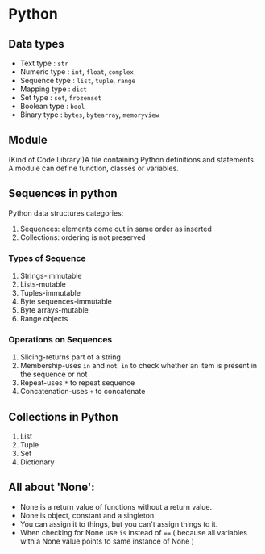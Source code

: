 
# Python

## Data types
* Text type     : `str`
* Numeric type  : `int`, `float`, `complex`
* Sequence type : `list`, `tuple`, `range`
* Mapping type  : `dict`
* Set type      : `set`, `frozenset`
* Boolean type  : `bool`
* Binary type   : `bytes`, `bytearray`, `memoryview`

## Module
(Kind of Code Library!)A file containing Python definitions and statements. A module can define function, classes or variables. 

## Sequences in python
Python data structures categories:
1. Sequences: elements come out in same order as inserted
2. Collections: ordering is not preserved

### Types of Sequence
1. Strings-immutable
2. Lists-mutable
3. Tuples-immutable
4. Byte sequences-immutable
5. Byte arrays-mutable
6. Range objects

### Operations on Sequences
1. Slicing-returns part of a string
2. Membership-uses `in` and `not in` to check whether an item is present in the sequence or not
3. Repeat-uses `*` to repeat sequence
4. Concatenation-uses `+` to concatenate

## Collections in Python
1. List
2. Tuple
3. Set
4. Dictionary

## All about 'None':
* None is a return value of functions without a return value.
* None is object, constant and a singleton.
* You can assign it to things, but you can't assign things to it.
* When checking for None use `is` instead of `==` ( because all variables with a None value points to same instance of None )
